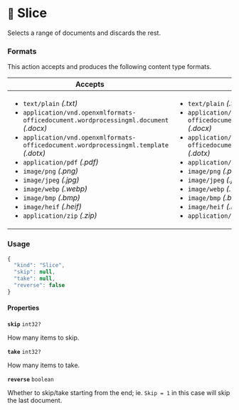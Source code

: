# <small>:nut_and_bolt:</small> Slice

Selects a range of documents and discards the rest.
   
### Formats

This action accepts and produces the following content type formats.

| Accepts | Produces |
|-----|-----|
|<ul><li>`text/plain` _(.txt)_</li><li>`application/vnd.openxmlformats-officedocument.wordprocessingml.document` _(.docx)_</li><li>`application/vnd.openxmlformats-officedocument.wordprocessingml.template` _(.dotx)_</li><li>`application/pdf` _(.pdf)_</li><li>`image/png` _(.png)_</li><li>`image/jpeg` _(.jpg)_</li><li>`image/webp` _(.webp)_</li><li>`image/bmp` _(.bmp)_</li><li>`image/heif` _(.heif)_</li><li>`application/zip` _(.zip)_</li></ul>|<ul><li>`text/plain` _(.txt)_</li><li>`application/vnd.openxmlformats-officedocument.wordprocessingml.document` _(.docx)_</li><li>`application/vnd.openxmlformats-officedocument.wordprocessingml.template` _(.dotx)_</li><li>`application/pdf` _(.pdf)_</li><li>`image/png` _(.png)_</li><li>`image/jpeg` _(.jpg)_</li><li>`image/webp` _(.webp)_</li><li>`image/bmp` _(.bmp)_</li><li>`image/heif` _(.heif)_</li><li>`application/zip` _(.zip)_</li></ul>|

### Usage

```js
{
  "kind": "Slice",
  "skip": null,
  "take": null,
  "reverse": false
}
```
#### Properties

**`skip`**  `int32?`

How many items to skip.


**`take`**  `int32?`

How many items to take.


**`reverse`**  `boolean`

Whether to skip/take starting from the end; ie. `Skip = 1` in this case will skip the last document.



